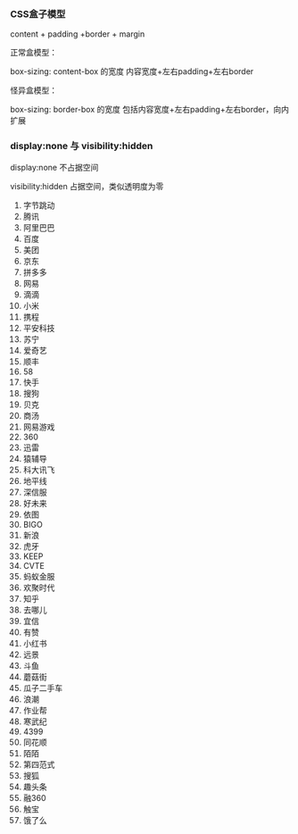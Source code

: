 ### CSS盒子模型

content + padding +border + margin

正常盒模型：

box-sizing: content-box 的宽度 内容宽度+左右padding+左右border

怪异盒模型：

box-sizing: border-box  的宽度 包括内容宽度+左右padding+左右border，向内扩展

###  display:none 与 visibility:hidden

display:none  不占据空间

visibility:hidden  占据空间，类似透明度为零




1. 字节跳动
2. 腾讯
3. 阿里巴巴
4. 百度
5. 美团
6. 京东
7. 拼多多
8. 网易
9. 滴滴
10. 小米
11. 携程
12. 平安科技
13. 苏宁
14. 爱奇艺
15. 顺丰
16. 58
17. 快手
18. 搜狗
19. 贝克
20. 商汤
21. 网易游戏
22. 360
23. 迅雷
24. 猿辅导
25. 科大讯飞
26. 地平线
27. 深信服
28. 好未来
29. 依图
30. BIGO
31. 新浪
32. 虎牙
33. KEEP
34. CVTE
35. 蚂蚁金服
36. 欢聚时代
37. 知乎
38. 去哪儿
39. 宜信
40. 有赞
41. 小红书
42. 远景
43. 斗鱼
44. 蘑菇街
45. 瓜子二手车
46. 浪潮
47. 作业帮
48. 寒武纪
49. 4399
50. 同花顺
51. 陌陌
52. 第四范式
53. 搜狐
54. 趣头条
55. 融360
56. 触宝
57. 饿了么
